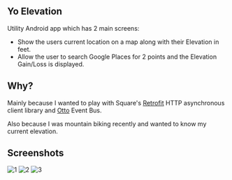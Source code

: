 ## Yo Elevation

Utility Android app which has 2 main screens:

* Show the users current location on a map along with their Elevation in feet.
* Allow the user to search Google Places for 2 points and the Elevation Gain/Loss is displayed.

## Why?

Mainly because I wanted to play with Square's
[Retrofit](https://github.com/square/retrofit)
HTTP asynchronous client library
and [Otto](https://github.com/square/otto) Event Bus.

Also because I was mountain biking recently and wanted
to know my current elevation.

## Screenshots

![1](http://codycaughlan.s3.amazonaws.com/images/elevation-app/android/1.png)
![2](http://codycaughlan.s3.amazonaws.com/images/elevation-app/android/2.png)
![3](http://codycaughlan.s3.amazonaws.com/images/elevation-app/android/3.png)
